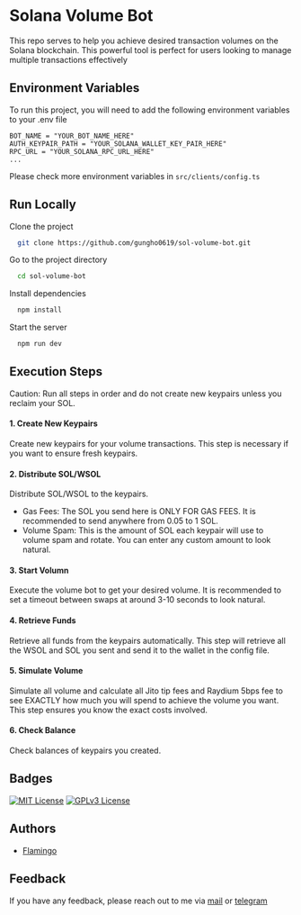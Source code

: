 # Solana Volume Bot

This repo serves to  help you achieve desired transaction volumes on the Solana blockchain. This powerful tool is perfect for users looking to manage multiple transactions effectively

## Environment Variables

To run this project, you will need to add the following environment variables to your .env file

```
BOT_NAME = "YOUR_BOT_NAME_HERE"
AUTH_KEYPAIR_PATH = "YOUR_SOLANA_WALLET_KEY_PAIR_HERE"
RPC_URL = "YOUR_SOLANA_RPC_URL_HERE"
...
```
Please check more environment variables in `src/clients/config.ts`


## Run Locally

Clone the project

```bash
  git clone https://github.com/gungho0619/sol-volume-bot.git
```

Go to the project directory

```bash
  cd sol-volume-bot
```

Install dependencies

```bash
  npm install
```

Start the server

```bash
  npm run dev
```

## Execution Steps

Caution: Run all steps in order and do not create new keypairs unless you reclaim your SOL.

#### 1. Create New Keypairs

Create new keypairs for your volume transactions. This step is necessary if you want to ensure fresh keypairs.

#### 2. Distribute SOL/WSOL

Distribute SOL/WSOL to the keypairs.

- Gas Fees: The SOL you send here is ONLY FOR GAS FEES. It is recommended to send anywhere from 0.05 to 1 SOL.
- Volume Spam: This is the amount of SOL each keypair will use to volume spam and rotate. You can enter any custom amount to look natural.

#### 3. Start Volumn

Execute the volume bot to get your desired volume. It is recommended to set a timeout between swaps at around 3-10 seconds to look natural.

#### 4. Retrieve Funds

Retrieve all funds from the keypairs automatically. This step will retrieve all the WSOL and SOL you sent and send it to the wallet in the config file.

#### 5. Simulate Volume

Simulate all volume and calculate all Jito tip fees and Raydium 5bps fee to see EXACTLY how much you will spend to achieve the volume you want. This step ensures you know the exact costs involved.

#### 6. Check Balance

Check balances of keypairs you created.


## Badges

[![MIT License](https://img.shields.io/badge/License-MIT-green.svg)](https://choosealicense.com/licenses/mit/) [![GPLv3 License](https://img.shields.io/badge/License-Flamingo-red.svg)](https://opensource.org/licenses/)

## Authors

- [Flamingo](https://www.github.com/gungho0619)

## Feedback

If you have any feedback, please reach out to me via [mail](tzztson@gmail.com) or [telegram](https://t.me/gungho0619)
